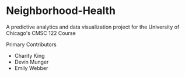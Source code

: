 # Neighborhood-Health

A predictive analytics and data visualization project for the University of Chicago's CMSC 122 Course

Primary Contributors
- Charity King
- Devin Munger
- Emily Webber
